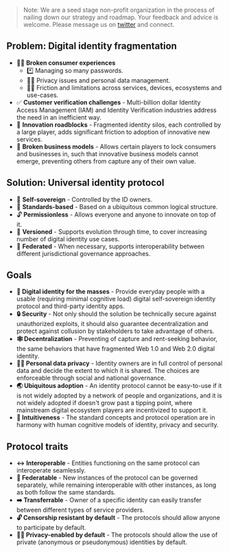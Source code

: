> Note: We are a seed stage non-profit organization in the process of nailing down our strategy and roadmap. Your feedback and advice is welcome. Please message us on [twitter](https://twitter.com/universalidone) and connect.

## Problem: **Digital identity fragmentation**

- 🙍‍♀️ **Broken consumer experiences**
  - *️⃣ Managing so many passwords.
  - 🦸‍♀️ Privacy issues and personal data management.
  - 🤦‍♀️ Friction and limitations across services, devices, ecosystems and use-cases.
- ✅ **Customer verification challenges** - Multi-billion dollar Identity Access Management (IAM) and Identity Verification industries address the need in an inefficient way.
- 🧪 **Innovation roadblocks** - Fragmented identity silos, each controlled by a large player, adds significant friction to adoption of innovative new services.
- 🏢 **Broken business models** - Allows certain players to lock consumers and businesses in, such that innovative business models cannot emerge, preventing others from capture any of their own value.

## Solution: **Universal identity protocol**

- 🤳 **Self-sovereign** - Controlled by the ID owners.
- 📜 **Standards-based** - Based on a ubiquitous  common logical structure.
- 🔓 **Permissionless** - Allows everyone and anyone to innovate on top of it.
- 🔢 **Versioned** - Supports evolution through time, to cover increasing number of digital identity use cases.
- 🔗 **Federated** - When necessary, supports interoperability between different jurisdictional governance approaches.

## Goals

- **👥 Digital identity for the masses** - Provide everyday people with a usable (requiring minimal cognitive load) digital self-sovereign identity protocol and third-party identity apps.
- **🔒 Security** - Not only should the solution be technically secure against unauthorized exploits, it should also guarantee decentralization and protect against collusion by stakeholders to take advantage of others.
- **🕸 Decentralization** - Preventing of capture and rent-seeking behavior, the same behaviors that have fragmented Web 1.0 and Web 2.0 digital identity.
- **🦸‍♀️ Personal data privacy** - Identity owners are in full control of personal data and decide the extent to which it is shared. The choices are enforceable through social and national governance.
- **🌏 Ubiquitous adoption** - An identity protocol cannot be easy-to-use if it is not widely adopted by a network of people and organizations, and it is not widely adopted if doesn't grow past a tipping point, where mainstream digital ecosystem players are incentivized to support it.
- **🧠 Intuitiveness** - The standard concepts and protocol operation are in harmony with human cognitive models of identity, privacy and security.

## Protocol traits

- **↔️ Interoperable** - Entities functioning on the same protocol can interoperate seamlessly.
- **🔗 Federatable** - New instances of the protocol can be governed separately, while remaining interoperable with other instances, as long as both follow the same standards.
- **➡️ Transferrable** - Owner of a specific identity can easily transfer between different types of service providers.
- **🔓 Censorship resistant by default** - The protocols should allow anyone to participate by default.
- **🦸‍♂️ Privacy-enabled by default** - The protocols should allow the use of private (anonymous or pseudonymous) identities by default.

